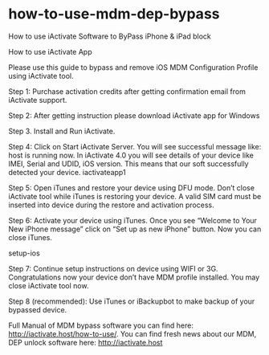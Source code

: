 # how-to-use-mdm-dep-bypass
How to use iActivate Software to ByPass iPhone &amp; iPad block

How to use iActivate App

Please use this guide to bypass and remove iOS MDM Configuration Profile using iActivate tool.

Step 1: Purchase activation credits after getting confirmation email from iActivate support.

Step 2: After getting instruction please download iActivate app for Windows

Step 3. Install and Run iActivate.

Step 4: Click on Start iActivate Server. You will see successful message like: host is running now. In iActivate 4.0 you will see details of your device like IMEI, Serial and UDID, iOS version. This means that our soft successfully detected your device.
iactivateapp1

Step 5: Open iTunes and restore your device using DFU mode. Don’t close iActivate tool while iTunes is restoring your device. A valid SIM card must be inserted into device during the restore and activation process.

Step 6: Activate your device using iTunes. Once you see “Welcome to Your New iPhone message” click on “Set up as new iPhone” button. Now you can close iTunes.

setup-ios

Step 7: Continue setup instructions on device using WIFI or 3G. Congratulations now your device don’t have MDM profile installed. You may close iActivate tool now.

Step 8 (recommended): Use iTunes or iBackupbot to make backup of your bypassed device.

Full Manual of MDM bypass software you can find here: http://iactivate.host/how-to-use/.
You can find fresh news about our MDM, DEP unlock software here: http://iactivate.host 

